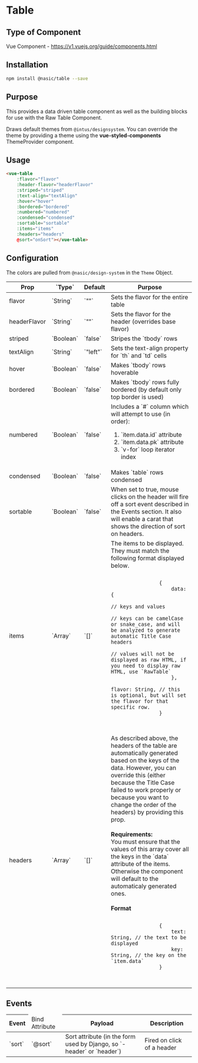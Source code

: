 # Table


## Type of Component
Vue Component - https://v1.vuejs.org/guide/components.html

## Installation

```bash
npm install @nasic/table --save
```

## Purpose

This provides a data driven table component as well as the building blocks for use with the Raw Table Component.


Draws default themes from `@intus/designsystem`. You can override the theme by providing a theme using the **vue-styled-components** ThemeProvider component.

## Usage


```html
<vue-table 
    :flavor="flavor"
    :header-flavor="headerFlavor"
    :striped="striped"
    :text-align="textAlign"
    :hover="hover"
    :bordered="bordered"
    :numbered="numbered"
    :condensed="condensed"
    :sortable="sortable"
    :items="items"
    :headers="headers"
    @sort="onSort"></vue-table>
```


## Configuration

The colors are pulled from `@nasic/design-system` in the `Theme` Object.

<table>
    <thead>
        <tr>
            <th>Prop</th>
            <th>`Type`</th>
            <th>Default</th>
            <th>Purpose</th>
        </tr>
    </thead>
    <tbody>
        <tr><td>flavor</td><td>`String`</td><td>`""`</td><td>Sets the flavor for the entire table</td></tr>
        <tr><td>headerFlavor</td><td>`String`</td><td>`""`</td><td>Sets the flavor for the header (overrides base flavor)</td></tr>
        <tr><td>striped</td><td>`Boolean`</td><td>`false`</td><td>Stripes the `tbody` rows</td></tr>
        <tr><td>textAlign</td><td>`String`</td><td>`"left"`</td><td>Sets the text-align property for `th` and `td` cells</td></tr>
        <tr><td>hover</td><td>`Boolean`</td><td>`false`</td><td>Makes `tbody` rows hoverable</td></tr>
        <tr><td>bordered</td><td>`Boolean`</td><td>`false`</td><td>Makes `tbody` rows fully bordered (by default only top border is used)</td></tr>
        <tr><td>numbered</td><td>`Boolean`</td><td>`false`</td><td>Includes a `#` column which will attempt to use (in order): 
            <ol>
                <li>`item.data.id` attribute</li>
                <li>`item.data.pk` attribute</li>
                <li>`v-for` loop iterator index</li>
            </ol>
         </td></tr>
         <tr><td>condensed</td><td>`Boolean`</td><td>`false`</td><td>Makes `table` rows condensed</td></tr>
         <tr><td>sortable</td><td>`Boolean`</td><td>`false`</td><td>When set to true, mouse clicks on the header will fire off a sort event described in the Events section. It also will enable a carat that shows the direction of sort on headers.</td></tr>
         <tr><td>items</td><td>`Array`</td><td>`[]`</td><td>The items to be displayed. They must match the following format displayed below. <br>
         <pre>
            <code>
                {
                    data: {
                        // keys and values
                        // keys can be camelCase or snake_case, and will be analyzed to generate automatic Title Case headers
                        // values will not be displayed as raw HTML, if you need to display raw HTML, use `RawTable`
                    },
                    flavor: String, // this is optional, but will set the flavor for that specific row.
                }
            </code>
         </pre></td></tr>
         <tr><td>headers</td><td>`Array`</td><td>`[]`</td><td>As described above, the headers of the table are automatically generated based on the keys of the data. However, you can override this (either because the Title Case failed to work properly or because you want to change the order of the headers) by providing this prop.<br><br>
         <b>Requirements:</b><br>
         You must ensure that the values of this array cover all the keys in the `data` attribute of the items. Otherwise the component will default to the automaticaly generated ones.<br><br>
         <b>Format</b>
         <pre>
            <code>
                {
                    text: String, // the text to be displayed
                    key: String, // the key on the `item.data`
                }
            </code>
         </pre></td></tr>
    </tbody>
</table>


## Events

<table>
    <thead>
        <tr>
            <th>Event</th>
            <td>Bind Attribute</td>
            <th>Payload</th>
            <th>Description</th>
        </tr>
    </thead>
    <tbody>
        <tr>
            <td>`sort`</td>
            <td>`@sort`</td>
            <td>Sort attribute (in the form used by Django, so `-header` or `header`)</td>
            <td>Fired on click of a header</td>
        </tr>
    </tbody>
</table>